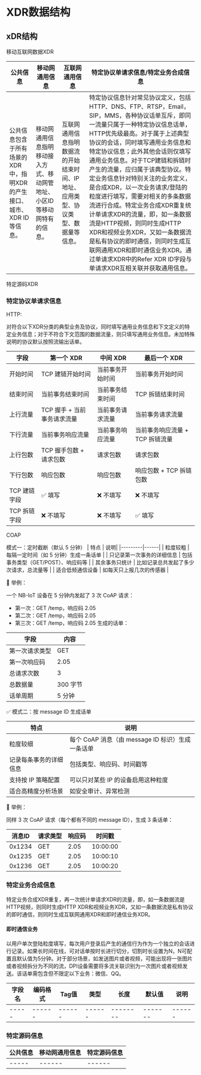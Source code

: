 # XDR数据结构

## xDR结构

移动互联网数据XDR 

| 公共信息	| 移动网通用信息	| 互联网通用信息	| 特定协议单请求信息/特定业务合成信息 |
|----------|---------------|---------------|----------------|
| 公共信息包含于所有场景的XDR中，指明XDR的产生接口、城市、XDR ID等信息。 | 移动网通用信息指明移动接入方式、移动网管地址、小区ID等移动网特有的信息。 |  互联网通用信息指明数据流的开始结束时间、IP地址、应用类型、协议类型、数据量等信息。 | 特定协议信息针对常见协议定义，包括HTTP、DNS、FTP、RTSP，Email，SIP，MMS，各种协议话单互斥，即同一流量只属于一种特定协议信息话单，HTTP优先级最高。对于属于上述典型协议的会话，同时填写通用业务信息和特定协议信息；此外其他会话则仅填写通用业务信息。对于TCP建链和拆链时产生的流量，应归属于该典型协议。特定业务信息针对特别关注的业务定义，是合成XDR，以一次业务请求/登陆的粒度进行填写，需要对相关的多条数据流进行合成。特定业务合成XDR重复统计单请求XDR的流量，即，如一条数据流是HTTP视频，则同时生成HTTP XDR和视频业务XDR，又如一条数据流是私有协议的即时通信，则同时生成互联网通用XDR和即时通信业务XDR。通过单请求XDR中的Refer XDR ID字段与单请求XDR互相关联并获取通用信息。|

特定源码XDR

### 特定协议单请求信息

HTTP:

对符合以下XDR分类的典型业务及协议，同时填写通用业务信息和下文定义的特定业务信息；对于不符合下文范围的数据流量，则只填写通用业务信息。未加特殊说明的协议默认按照流输出话单。

| 字段             | 第一个 XDR                     | 中间 XDR               | 最后一个 XDR                   |
|------------------|--------------------------------|------------------------|--------------------------------|
| 开始时间         | TCP 建链开始时间               | 当前事务开始时间       | 当前事务开始时间               |
| 结束时间         | 当前事务结束时间               | 当前事务结束时间       | TCP 拆链结束时间               |
| 上行流量         | TCP 握手 + 当前事务请求流量    | 当前事务请求流量       | 当前事务请求流量               |
| 下行流量         | 当前事务响应流量               | 当前事务响应流量       | 当前事务响应流量 + TCP 拆链流量 |
| 上行包数         | TCP 握手包数 + 请求包数        | 请求包数               | 请求包数                       |
| 下行包数         | 响应包数                       | 响应包数               | 响应包数 + TCP 拆链包数         |
| TCP 建链字段     | ✅ 填写                        | ❌ 不填写              | ❌ 不填写                      |
| TCP 拆链字段     | ❌ 不填写                      | ❌ 不填写              | ✅ 填写                        |

COAP

模式一：定时截断（默认 5 分钟）
| 特点	| 说明|
|---------|------|
| 粒度较粗	| 每隔一定时间（如 5 分钟）生成一条话单 |
| 只记录第一次事务的详细信息	| 包括事务类型（GET/POST）、响应码等 |
| 其余事务只统计	| 比如记录总共发起了多少次请求，总流量等 |
| 适合低频通信设备	| 如每天只上报几次的传感器 |

📌 举例：

一个 NB-IoT 设备在 5 分钟内发起了 3 次 CoAP 请求：
* 第一次：GET /temp，响应码 2.05
* 第二次：GET /temp，响应码 2.05
* 第三次：GET /temp，响应码 2.05
生成的话单：

| 字段	| 内容 |
|-------|------|
| 第一次请求类型	| GET |
| 第一次响应码	| 2.05 |
| 总请求次数	| 3 |
| 总数据量	| 300 字节 |
| 话单周期	| 5 分钟 |

✅ 模式二：按 message ID 生成话单

| 特点	| 说明|
|---------|------|
| 粒度较细	| 每个 CoAP 消息（由 message ID 标识）生成一条话单 |
| 记录每条事务的详细信息	| 包括类型、响应码、时间戳等 |
| 支持按 IP 策略配置	| 可以只对某些 IP 的设备启用这种粒度 |
| 适合高精度分析场景	| 如安全审计、异常检测 |

📌 举例：

同样 3 次 CoAP 请求（每个都有不同的 message ID），生成 3 条话单：

| 消息ID  | 请求类型 | 响应码 | 时间戳   |
|---------|----------|--------|----------|
| 0x1234  | GET      | 2.05   | 10:00:00 |
| 0x1235  | GET      | 2.05   | 10:00:10 |
| 0x1236  | GET      | 2.05   | 10:00:20 |

### 特定业务合成信息

特定业务合成XDR重复，再一次统计单请求XDR的流量，即，如一条数据流是HTTP视频，则同时生成HTTP XDR和视频业务XDR，又如一条数据流是私有协议的即时通信，则同时生成互联网通用XDR和即时通信业务XDR。

#### 即时通信业务

以用户单次登陆粒度填写，每次用户登录后产生的通信行为作为一个独立的会话进行记录。如果长时间在线，可对话单按时长进行切分，切割时长设置为N，N可配置且默认值为5分钟。对于部分场景，如发送图片或者视频，可能出现将一张图片或者视频拆分为不同的流，DPI设备需要将多流关联识别为一次图片或者视频发送。该话单需包含但不限定以下业务：微信、QQ。

| 字段名	| 编码格式 |	Tag值 |	类型	| 长度	| 默认值	| 说明 |
|-----|------|------|------|--------|-------|------|
|-----|------|------|------|--------|-------|------|

### 特定源码信息

| 公共信息	| 移动网通用信息 | 特定源码信息 |
|-----|------|------|
|-----|------|------|
